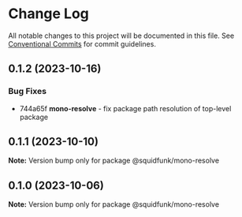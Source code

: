 # Change Log

All notable changes to this project will be documented in this file.
See [Conventional Commits](https://conventionalcommits.org) for commit guidelines.

## 0.1.2 (2023-10-16)

### Bug Fixes

* 744a65f **mono-resolve** - fix package path resolution of top-level package


## 0.1.1 (2023-10-10)

**Note:** Version bump only for package @squidfunk/mono-resolve





## 0.1.0 (2023-10-06)

**Note:** Version bump only for package @squidfunk/mono-resolve
